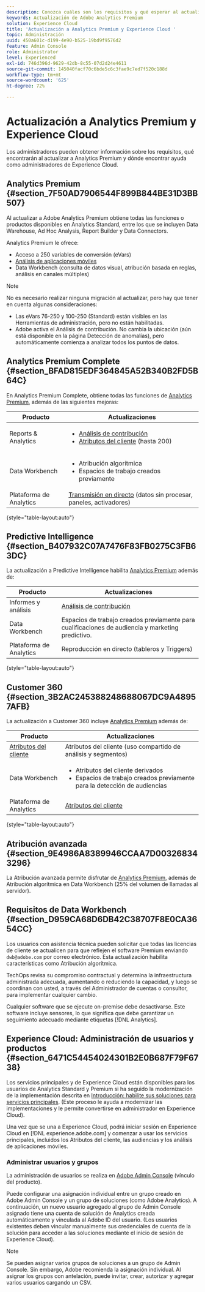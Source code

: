```yaml
---
description: Conozca cuáles son los requisitos y qué esperar al actualizar a Analytics Premium.
keywords: Actualización de Adobe Analytics Premium
solution: Experience Cloud
title: 'Actualización a Analytics Premium y Experience Cloud '
topic: Administración
uuid: 450a601c-d199-4e90-b525-19bd9f9576d2
feature: Admin Console
role: Administrator
level: Experienced
exl-id: 746d396d-9629-42db-8c55-07d2d24e4611
source-git-commit: 145040facf70c6bde5c6c3fae9c7ed7f520c188d
workflow-type: tm+mt
source-wordcount: '625'
ht-degree: 72%

---
```


# Actualización a Analytics Premium y Experience Cloud

Los administradores pueden obtener información sobre los requisitos, qué encontrarán al actualizar a Analytics Premium y dónde encontrar ayuda como administradores de Experience Cloud.

## Analytics Premium {#section_7F50AD7906544F899B844BE31D3BB507}

Al actualizar a Adobe Analytics Premium obtiene todas las funciones o productos disponibles en Analytics Standard, entre los que se incluyen Data Warehouse, Ad Hoc Analysis, Report Builder y Data Connectors.

Analytics Premium le ofrece:

* Acceso a 250 variables de conversión (eVars)
* [Análisis de aplicaciones móviles](https://experienceleague.adobe.com/docs/mobile-services/using/home.html?lang=es)
* Data Workbench (consulta de datos visual, atribución basada en reglas, análisis en canales múltiples)

>[!NOTE]
>
>No es necesario realizar ninguna migración al actualizar, pero hay que tener en cuenta algunas consideraciones:
>
>* Las eVars 76-250 y 100-250 (Standard) están visibles en las Herramientas de administración, pero no están habilitadas.
>* Adobe activa el Análisis de contribución. No cambia la ubicación (aún está disponible en la página Detección de anomalías), pero automáticamente comienza a analizar todos los puntos de datos.


## Analytics Premium Complete {#section_BFAD815EDF364845A52B340B2FD5B64C}

En Analytics Premium Complete, obtiene todas las funciones de [Analytics Premium](upgrade-to-analytics-premium.md#section_7F50AD7906544F899B844BE31D3BB507), además de las siguientes mejoras:

| Producto | Actualizaciones |
|--- |--- |
| Reports &amp; Analytics | <ul><li>[Análisis de contribución](https://experienceleague.adobe.com/docs/analytics/analyze/analysis-workspace/virtual-analyst/contribution-analysis/ca-tokens.html?lang=en)</li><li>[Atributos del cliente](attributes.md#concept_ACFEE7C8B8E94875BA0825CDF4913AF1) (hasta 200)</li></ul> |
| Data Workbench | <ul><li>Atribución algorítmica</li><li>Espacios de trabajo creados previamente</li></ul> |
| Plataforma de Analytics | [Transmisión en directo](https://github.com/AdobeDocs/analytics-1.4-apis/blob/master/docs/live-stream-api/index.md) (datos sin procesar, paneles, activadores) |

{style=&quot;table-layout:auto&quot;}

## Predictive Intelligence {#section_B407932C07A7476F83FB0275C3FB63DC}

La actualización a Predictive Intelligence habilita [Analytics Premium](upgrade-to-analytics-premium.md#section_7F50AD7906544F899B844BE31D3BB507) además de:

| Producto | Actualizaciones |
|---|---|
| Informes y análisis | [Análisis de contribución](https://experienceleague.adobe.com/docs/analytics/analyze/analysis-workspace/virtual-analyst/contribution-analysis/ca-tokens.html?lang=en) |
| Data Workbench | Espacios de trabajo creados previamente para cualificaciones de audiencia y marketing predictivo. |
| Plataforma de Analytics | Reproducción en directo (tableros y Triggers) |

{style=&quot;table-layout:auto&quot;}

## Customer 360 {#section_3B2AC245388248688067DC9A48957AFB}

La actualización a Customer 360 incluye [Analytics Premium](upgrade-to-analytics-premium.md#section_7F50AD7906544F899B844BE31D3BB507) además de:

| Producto | Actualizaciones |
|--- |--- |
| [Atributos del cliente](attributes.md) | Atributos del cliente (uso compartido de análisis y segmentos) |
| Data Workbench | <ul><li>Atributos del cliente derivados</li><li>Espacios de trabajo creados previamente para la detección de audiencias</li></ul> |
| Plataforma de Analytics | [Atributos del cliente](attributes.md) |

{style=&quot;table-layout:auto&quot;}

## Atribución avanzada {#section_9E4986A8389946CCAA7D003268343296}

La Atribución avanzada permite disfrutar de [Analytics Premium](upgrade-to-analytics-premium.md#section_7F50AD7906544F899B844BE31D3BB507), además de Atribución algorítmica en Data Workbench (25% del volumen de llamadas al servidor).

## Requisitos de Data Workbench {#section_D959CA68D6DB42C38707F8E0CA3654CC}

Los usuarios con asistencia técnica pueden solicitar que todas las licencias de cliente se actualicen para que reflejen el software Premium enviando `dwb@adobe.com` por correo electrónico. Esta actualización habilita características como Atribución algorítmica.

TechOps revisa su compromiso contractual y determina la infraestructura administrada adecuada, aumentando o reduciendo la capacidad, y luego se coordinan con usted, a través del Administrador de cuentas o consultor, para implementar cualquier cambio.

Cualquier software que se ejecute on-premise debe desactivarse. Este software incluye sensores, lo que significa que debe garantizar un seguimiento adecuado mediante etiquetas [!DNL Analytics].

## Experience Cloud: Administración de usuarios y productos {#section_6471C54454024301B2E0B687F79F6738}

Los servicios principales y de Experience Cloud están disponibles para los usuarios de Analytics Standard y Premium si ha seguido la modernización de la implementación descrita en [Introducción: habilite sus soluciones para servicios principales](core-services.md#concept_07ED1D5C64234E77976E6D572E78FB9C). (Este proceso le ayuda a modernizar las implementaciones y le permite convertirse en administrador en Experience Cloud).

Una vez que se una a Experience Cloud, podrá iniciar sesión en Experience Cloud en [!DNL experience.adobe.com] y comenzar a usar los servicios principales, incluidos los Atributos del cliente, las audiencias y los análisis de aplicaciones móviles.

### Administrar usuarios y grupos

La administración de usuarios se realiza en [Adobe Admin Console](https://helpx.adobe.com/es/enterprise/using/admin-console.html) (vínculo del producto).

Puede configurar una asignación individual entre un grupo creado en Adobe Admin Console y un grupo de soluciones (como Adobe Analytics). A continuación, un nuevo usuario agregado al grupo de Admin Console asignado tiene una cuenta de solución de Analytics creada automáticamente y vinculada al Adobe ID del usuario. (Los usuarios existentes deben vincular manualmente sus credenciales de cuenta de la solución para acceder a las soluciones mediante el inicio de sesión de Experience Cloud).

>[!NOTE]
>
>Se pueden asignar varios grupos de soluciones a un grupo de Admin Console. Sin embargo, Adobe recomienda la asignación individual. Al asignar los grupos con antelación, puede invitar, crear, autorizar y agregar varios usuarios cargando un CSV.
